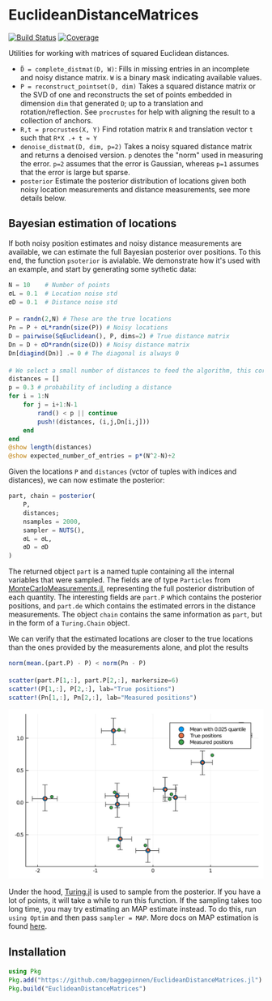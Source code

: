 # EuclideanDistanceMatrices

[![Build Status](https://github.com/baggepinnen/EuclideanDistanceMatrices.jl/workflows/CI/badge.svg)](https://github.com/baggepinnen/EuclideanDistanceMatrices.jl/actions)
[![Coverage](https://codecov.io/gh/baggepinnen/EuclideanDistanceMatrices.jl/branch/master/graph/badge.svg)](https://codecov.io/gh/baggepinnen/EuclideanDistanceMatrices.jl)

Utilities for working with matrices of squared Euclidean distances.

- `D̃ = complete_distmat(D, W)`: Fills in missing entries in an incomplete and noisy distance matrix. `W` is a binary mask indicating available values.
- `P = reconstruct_pointset(D, dim)` Takes a squared distance matrix or the SVD of one and reconstructs the set of points embedded in dimension `dim` that generated `D`; up to a translation and rotation/reflection. See `procrustes` for help with aligning the result to a collection of anchors.
- `R,t = procrustes(X, Y)` Find rotation matrix `R` and translation vector `t` such that `R*X .+ t ≈ Y`
- `denoise_distmat(D, dim, p=2)` Takes a noisy squared distance matrix and returns a denoised version. `p` denotes the "norm" used in measuring the error. `p=2` assumes that the error is Gaussian, whereas `p=1` assumes that the error is large but sparse.
- `posterior` Estimate the posterior distribution of locations given both noisy location measurements and distance measurements, see more details below.


## Bayesian estimation of locations
If both noisy position estimates and noisy distance measurements are available, we can estimate the full Bayesian posterior over positions. To this end, the function `psoterior` is avialable. We demonstrate how it's used with an example, and start by generating some sythetic data:
```julia
N = 10    # Number of points
σL = 0.1  # Location noise std
σD = 0.1  # Distance noise std

P = randn(2,N) # These are the true locations
Pn = P + σL*randn(size(P)) # Noisy locations
D = pairwise(SqEuclidean(), P, dims=2) # True distance matrix
Dn = D + σD*randn(size(D)) # Noisy distance matrix
Dn[diagind(Dn)] .= 0 # The diagonal is always 0

# We select a small number of distances to feed the algorithm, this corresponds to only some distances between points being measured
distances = []
p = 0.3 # probability of including a distance
for i = 1:N
    for j = i+1:N-1
        rand() < p || continue
        push!(distances, (i,j,Dn[i,j]))
    end
end
@show length(distances)
@show expected_number_of_entries = p*(N^2-N)÷2
```


Given the locations `P` and `distances` (vctor of tuples with indices and distances), we can now estimate the posterior:
```julia
part, chain = posterior(
    P,
    distances;
    nsamples = 2000,
    sampler = NUTS(),
    σL = σL,
    σD = σD
)
```
The returned object `part` is a named tuple containing all the internal variables that were sampled. The fields are of type `Particles` from [MonteCarloMeasurements.jl](https://github.com/baggepinnen/MonteCarloMeasurements.jl), representing the full posterior distribution of each quantity. The interesting fields are `part.P` which contains the posterior positions, and `part.de` which contains the estimated errors in the distance measurements. The object `chain` contains the same information as `part`, but in the form of a `Turing.Chain` object.


We can verify that the estimated locations are closer to the true locations than the ones provided by the measurements alone, and plot the results
```julia
norm(mean.(part.P) - P) < norm(Pn - P)

scatter(part.P[1,:], part.P[2,:], markersize=6)
scatter!(P[1,:], P[2,:], lab="True positions")
scatter!(Pn[1,:], Pn[2,:], lab="Measured positions")
```
![posterior](figs/posterior.svg)



Under the hood, [Turing.jl](https://turing.ml/dev/) is used to sample from the posterior. If you have a lot of points, it will take a while to run this function. If the sampling takes too long time, you may try estimating an MAP estimate instead. To do this, run `using Optim` and then pass `sampler = MAP`. More docs on MAP estimation is found [here](https://turing.ml/dev/docs/using-turing/guide#maximum-likelihood-and-maximum-a-posterior-estimates).



## Installation
```julia
using Pkg
Pkg.add("https://github.com/baggepinnen/EuclideanDistanceMatrices.jl")
Pkg.build("EuclideanDistanceMatrices")
```
